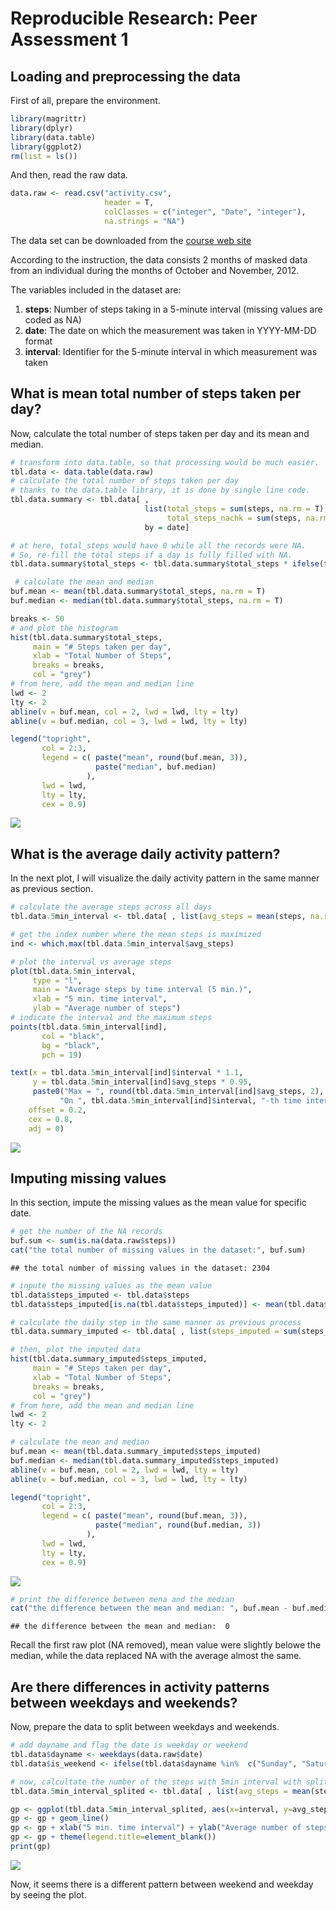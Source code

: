 # Reproducible Research: Peer Assessment 1


## Loading and preprocessing the data

First of all, prepare the environment.


```r
library(magrittr)
library(dplyr)
library(data.table)
library(ggplot2)
rm(list = ls())
```

And then, read the raw data.


```r
data.raw <- read.csv("activity.csv", 
                     header = T, 
                     colClasses = c("integer", "Date", "integer"), 
                     na.strings = "NA")
```

The data set can be downloaded from the [course web site](https://d396qusza40orc.cloudfront.net/repdata%2Fdata%2Factivity.zip)

According to the instruction, the data consists 2 months of masked data from an individual during the months of October and November, 2012.

The variables included in the dataset are:

1. **steps**: Number of steps taking in a 5-minute interval (missing values are coded as NA)
2. **date**: The date on which the measurement was taken in YYYY-MM-DD format
3. **interval**: Identifier for the 5-minute interval in which measurement was taken


## What is mean total number of steps taken per day?

Now, calculate the total number of steps taken per day and its mean and median.


```r
# transform into data.table, so that processing would be much easier.
tbl.data <- data.table(data.raw)
# calculate the total number of steps taken per day
# thanks to the data.table library, it is done by single line code.
tbl.data.summary <- tbl.data[ , 
                              list(total_steps = sum(steps, na.rm = T), 
                                   total_steps_nachk = sum(steps, na.rm = F)), 
                              by = date]

# at here, total_steps would have 0 while all the records were NA.
# So, re-fill the total steps if a day is fully filled with NA.
tbl.data.summary$total_steps <- tbl.data.summary$total_steps * ifelse(tbl.data.summary$total_steps_nachk > 0, 1, 0)

 # calculate the mean and median
buf.mean <- mean(tbl.data.summary$total_steps, na.rm = T)
buf.median <- median(tbl.data.summary$total_steps, na.rm = T)

breaks <- 50
# and plot the histogram
hist(tbl.data.summary$total_steps, 
     main = "# Steps taken per day",
     xlab = "Total Number of Steps",
     breaks = breaks,
     col = "grey")
# from here, add the mean and median line
lwd <- 2
lty <- 2
abline(v = buf.mean, col = 2, lwd = lwd, lty = lty)
abline(v = buf.median, col = 3, lwd = lwd, lty = lty)

legend("topright",
       col = 2:3,
       legend = c( paste("mean", round(buf.mean, 3)),
                   paste("median", buf.median)
                 ),
       lwd = lwd,
       lty = lty,
       cex = 0.9)
```

![](PA1_template_files/figure-html/unnamed-chunk-3-1.png) 


## What is the average daily activity pattern?

In the next plot, I will visualize the daily activity pattern in the same manner as previous section.


```r
# calculate the average steps across all days
tbl.data.5min_interval <- tbl.data[ , list(avg_steps = mean(steps, na.rm = T)), by = interval]

# get the index number where the mean steps is maximized
ind <- which.max(tbl.data.5min_interval$avg_steps)

# plot the interval vs average steps
plot(tbl.data.5min_interval, 
     type = "l",
     main = "Average steps by time interval (5 min.)",
     xlab = "5 min. time interval",
     ylab = "Average number of steps")
# indicate the interval and the maximum steps
points(tbl.data.5min_interval[ind],
       col = "black",
       bg = "black",
       pch = 19)

text(x = tbl.data.5min_interval[ind]$interval * 1.1,
     y = tbl.data.5min_interval[ind]$avg_steps * 0.95,
     paste0("Max = ", round(tbl.data.5min_interval[ind]$avg_steps, 2), " steps \n",
           "On ", tbl.data.5min_interval[ind]$interval, "-th time interval."),
    offset = 0.2,
    cex = 0.8,
    adj = 0)
```

![](PA1_template_files/figure-html/unnamed-chunk-4-1.png) 


## Imputing missing values

In this section, impute the missing values as the mean value for specific date.


```r
# get the number of the NA records
buf.sum <- sum(is.na(data.raw$steps))
cat("the total number of missing values in the dataset:", buf.sum)
```

```
## the total number of missing values in the dataset: 2304
```

```r
# inpute the missing values as the mean value
tbl.data$steps_imputed <- tbl.data$steps
tbl.data$steps_imputed[is.na(tbl.data$steps_imputed)] <- mean(tbl.data$steps, na.rm = T)

# calculate the daily step in the same manner as previous process
tbl.data.summary_imputed <- tbl.data[ , list(steps_imputed = sum(steps_imputed, na.rm = T)), by = date]

# then, plot the imputed data
hist(tbl.data.summary_imputed$steps_imputed, 
     main = "# Steps taken per day",
     xlab = "Total Number of Steps",
     breaks = breaks,
     col = "grey")
# from here, add the mean and median line
lwd <- 2
lty <- 2

# calculate the mean and median
buf.mean <- mean(tbl.data.summary_imputed$steps_imputed)
buf.median <- median(tbl.data.summary_imputed$steps_imputed)
abline(v = buf.mean, col = 2, lwd = lwd, lty = lty)
abline(v = buf.median, col = 3, lwd = lwd, lty = lty)

legend("topright",
       col = 2:3,
       legend = c( paste("mean", round(buf.mean, 3)),
                   paste("median", round(buf.median, 3))
                 ),
       lwd = lwd,
       lty = lty,
       cex = 0.9)
```

![](PA1_template_files/figure-html/unnamed-chunk-5-1.png) 

```r
# print the difference between mena and the median
cat("the difference between the mean and median: ", buf.mean - buf.median)
```

```
## the difference between the mean and median:  0
```

Recall the first raw plot (NA removed), mean value were slightly belowe the median, while 
the data replaced NA with the average almost the same.

## Are there differences in activity patterns between weekdays and weekends?

Now, prepare the data to split between weekdays and weekends.

```r
# add dayname and flag the date is weekday or weekend
tbl.data$dayname <- weekdays(data.raw$date)
tbl.data$is_weekend <- ifelse(tbl.data$dayname %in%  c("Sunday", "Saturday"), "Weekend", "Weekdays")

# now, calcultate the number of the steps with 5min interval with splitting on the is_weekend flag.
tbl.data.5min_interval_splited <- tbl.data[ , list(avg_steps = mean(steps, na.rm = T)), by = list(interval, is_weekend)]

gp <- ggplot(tbl.data.5min_interval_splited, aes(x=interval, y=avg_steps, colour=is_weekend))
gp <- gp + geom_line() 
gp <- gp + xlab("5 min. time interval") + ylab("Average number of steps")
gp <- gp + theme(legend.title=element_blank())
print(gp)
```

![](PA1_template_files/figure-html/unnamed-chunk-6-1.png) 

Now, it seems there is a different pattern between weekend and weekday by seeing the plot.

